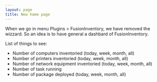 ```yaml
---
layout: page
title: New home page
---
```


When we go in menu Plugins > FusionInventory, we have removed the wizzard. So an idea is to have general a dashbard of FusionInventory.

List of things to see:

* Number of computers inventoried (today, week, month, all)
* Number of printers inventoried (today, week, month, all)
* Number of network equipment inventoried (today, week, month, all)
* Number of task running
* Number of package deployed (today, week, month, all)
